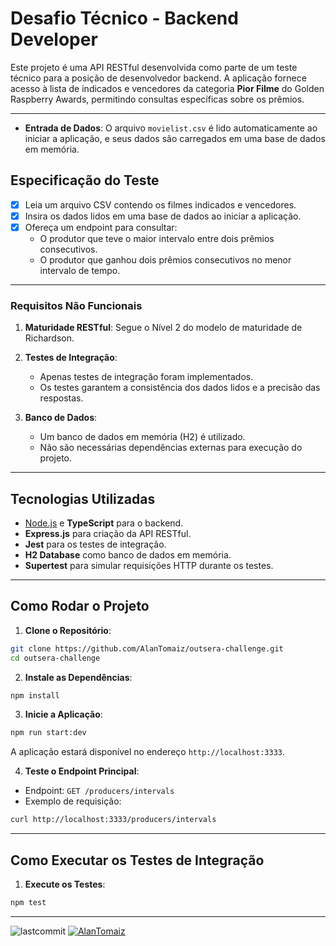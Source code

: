 # Desafio Técnico - Backend Developer

Este projeto é uma API RESTful desenvolvida como parte de um teste técnico para a posição de desenvolvedor backend. A aplicação fornece acesso à lista de indicados e vencedores da categoria **Pior Filme** do Golden Raspberry Awards, permitindo consultas específicas sobre os prêmios.

---
- **Entrada de Dados**: O arquivo `movielist.csv` é lido automaticamente ao iniciar a aplicação, e seus dados são carregados em uma base de dados em memória.

## Especificação do Teste
- [x] Leia um arquivo CSV contendo os filmes indicados e vencedores.
- [x] Insira os dados lidos em uma base de dados ao iniciar a aplicação.
- [x] Ofereça um endpoint para consultar:
   - O produtor que teve o maior intervalo entre dois prêmios consecutivos.
   - O produtor que ganhou dois prêmios consecutivos no menor intervalo de tempo.
---

### Requisitos Não Funcionais
1. **Maturidade RESTful**: Segue o Nível 2 do modelo de maturidade de Richardson.

2. **Testes de Integração**:
   - Apenas testes de integração foram implementados.
   - Os testes garantem a consistência dos dados lidos e a precisão das respostas.

3. **Banco de Dados**:
   - Um banco de dados em memória (H2) é utilizado.
   - Não são necessárias dependências externas para execução do projeto.

---

## Tecnologias Utilizadas
- [Node.js](https://nodejs.org/) e **TypeScript** para o backend.
- **Express.js** para criação da API RESTful.
- **Jest** para os testes de integração.
- **H2 Database** como banco de dados em memória.
- **Supertest** para simular requisições HTTP durante os testes.

---

## Como Rodar o Projeto
1. **Clone o Repositório**:
```bash
git clone https://github.com/AlanTomaiz/outsera-challenge.git
cd outsera-challenge
```

2. **Instale as Dependências**:
```bash
npm install
```

3. **Inicie a Aplicação**:
```bash
npm run start:dev
```
A aplicação estará disponível no endereço `http://localhost:3333`.

4. **Teste o Endpoint Principal**:
- Endpoint: `GET /producers/intervals`
- Exemplo de requisição:

```bash
curl http://localhost:3333/producers/intervals
```

---

## Como Executar os Testes de Integração

1. **Execute os Testes**:
```bash
npm test
```
---
<p>
  <img alt="lastcommit" src="https://img.shields.io/github/last-commit/alantomaiz/outsera-challenge?color=%235761C3" />
  <a href="https://www.linkedin.com/in/alantomaiz/"><img alt="AlanTomaiz" src="https://img.shields.io/badge/-AlanTomaiz-5965e0?style=flat&logo=Linkedin&logoColor=white" /></a>
</p>
